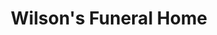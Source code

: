---
title: "Wilson's Funeral Home"
url: /keysville/wilsons-funeral-home/
shop: funeral directors
---